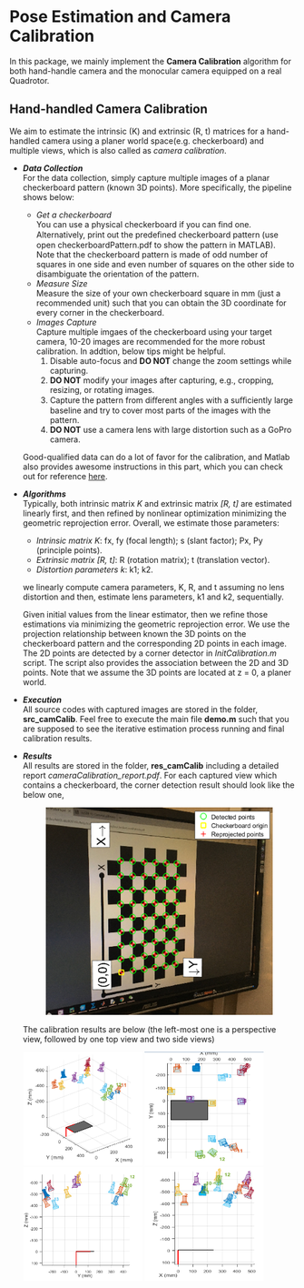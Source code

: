# Pose Estimation and Camera Calibration
In this package, we mainly implement the **Camera Calibration** algorithm for both hand-handle camera and the monocular camera equipped on a real Quadrotor.

Hand-handled Camera Calibration
-------------------------------
We aim to estimate the intrinsic (K) and extrinsic (R, t) matrices for a hand-handled camera using a planer world space(e.g. checkerboard) and multiple views, which is also called as _camera calibration_. 

* _**Data Collection**_           
  For the data collection, simply capture multiple images of a planar checkerboard pattern (known 3D points). More specifically, the pipeline shows below:
    *  _Get a checkerboard_         
    You can use a physical checkerboard if you can find one. Alternatively, print out the predeﬁned checkerboard pattern (use open checkerboardPattern.pdf to show the pattern in MATLAB). Note that the checkerboard pattern is made of odd number of squares in one side and even number of squares on the other side to disambiguate the orientation of the pattern.       
    * _Measure Size_    
    Measure the size of your own checkerboard square in mm (just a recommended unit) such that you can obtain the 3D coordinate for every corner in the checkerboard.    
    * _Images Capture_    
    Capture multiple imgaes of the checkerboard using your target camera, 10-20 images are recommended for the more robust calibration. In addtion, below tips might be helpful.     
      1. Disable auto-focus and **DO NOT** change the zoom settings while capturing.     
      2. **DO NOT** modify your images after capturing, e.g., cropping, resizing, or rotating images.    
      3. Capture the pattern from diﬀerent angles with a suﬃciently large baseline and try to cover most parts of the images with the pattern. 
      4. **DO NOT** use a camera lens with large distortion such as a GoPro camera.                    

    Good-qualified data can do a lot of favor for the calibration, and Matlab also provides awesome instructions in this part, which you can check out for reference [here](http://www.mathworks.com/help/vision/ug/single-camera-calibrator-app.html#bt19jdq-1).

* _**Algorithms**_      
  Typically, both intrinsic matrix _K_ and extrinsic matrix _[R, t]_ are estimated linearly first, and then refined by nonlinear optimization minimizing the geometric reprojection error. Overall, we estimate those parameters:
    * _Intrinsic matrix K_: fx, fy (focal length); s (slant factor); Px, Py (principle points).
    * _Extrinsic matrix [R, t]_: R (rotation matrix); t (translation vector).
    * _Distortion parameters k_: k1; k2.
  
     we linearly compute camera parameters, K, R, and t assuming no lens distortion and then, estimate lens parameters, k1 and k2, sequentially.         
   
     Given initial values from the linear estimator, then we refine those estimations via minimizing the geometric reprojection error. We use the projection relationship between known the 3D points on the checkerboard pattern and the corresponding 2D points in each image. The 2D points are detected by a corner detector in _InitCalibration.m_ script. The script also provides the association between the 2D and 3D points. Note that we assume the 3D points are located at z = 0, a planer world.


* _**Execution**_       
  All source codes with captured images are stored in the folder, **src_camCalib**. Feel free to execute the main file **demo.m** such that you are supposed to see the iterative estimation process running and final calibration results.


* _**Results**_     
  All results are stored in the folder, **res_camCalib** including a detailed report _cameraCalibration_report.pdf_. For each captured view which contains a checkerboard, the corner detection result should look like the below one,
  <div align=center>
    <img width="400" height="365" src="./res_camCalib/check1.png", alt="checkerboard"/>
  </div>

  The calibration results are below (the left-most one is a perspective view, followed by one top view and two side views)
  <p >
   <img src = "./res_camCalib/pattern1.png?raw=true" width="210" height="200">
   <img src = "./res_camCalib/pattern3.png?raw=true" width="210" height="200">
   <img src = "./res_camCalib/pattern2.png?raw=true" width="210" height="200">
   <img src = "./res_camCalib/pattern4.png?raw=true" width="210" height="200">
  </p>
